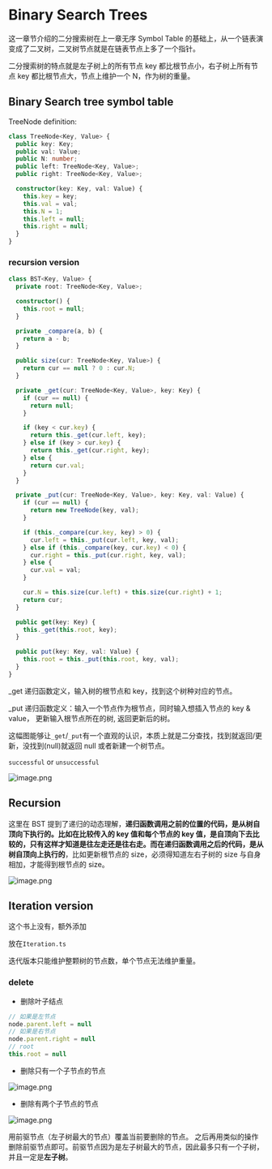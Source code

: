 # Binary Search Trees

这一章节介绍的二分搜索树在上一章无序 Symbol Table 的基础上，从一个链表演变成了二叉树，二叉树节点就是在链表节点上多了一个指针。

二分搜索树的特点就是左子树上的所有节点 key 都比根节点小，右子树上所有节点 key 都比根节点大，节点上维护一个 N，作为树的重量。

## Binary Search tree symbol table

TreeNode definition:
```ts
class TreeNode<Key, Value> {
  public key: Key;
  public val: Value;
  public N: number;
  public left: TreeNode<Key, Value>;
  public right: TreeNode<Key, Value>;

  constructor(key: Key, val: Value) {
    this.key = key;
    this.val = val;
    this.N = 1;
    this.left = null;
    this.right = null;
  }
}
```

### recursion version
```typescript
class BST<Key, Value> {
  private root: TreeNode<Key, Value>;

  constructor() {
    this.root = null;
  }

  private _compare(a, b) {
    return a - b;
  }

  public size(cur: TreeNode<Key, Value>) {
    return cur == null ? 0 : cur.N;
  }

  private _get(cur: TreeNode<Key, Value>, key: Key) {
    if (cur == null) {
      return null;
    }

    if (key < cur.key) {
      return this._get(cur.left, key);
    } else if (key > cur.key) {
      return this._get(cur.right, key);
    } else {
      return cur.val;
    }
  }

  private _put(cur: TreeNode<Key, Value>, key: Key, val: Value) {
    if (cur == null) {
      return new TreeNode(key, val);
    }

    if (this._compare(cur.key, key) > 0) {
      cur.left = this._put(cur.left, key, val);
    } else if (this._compare(key, cur.key) < 0) {
      cur.right = this._put(cur.right, key, val);
    } else {
      cur.val = val;
    }

    cur.N = this.size(cur.left) + this.size(cur.right) + 1;
    return cur;
  }

  public get(key: Key) {
    this._get(this.root, key);
  }

  public put(key: Key, val: Value) {
    this.root = this._put(this.root, key, val);
  }
}
```

\_get 递归函数定义，输入树的根节点和 key，找到这个树种对应的节点。

\_put 递归函数定义：输入一个节点作为根节点，同时输入想插入节点的 key & value， 更新输入根节点所在的树, 返回更新后的树。

这幅图能够让`_get`/`_put`有一个直观的认识，本质上就是二分查找，找到就返回/更新，没找到(null)就返回 null 或者新建一个树节点。

`successful` or `unsuccessful`

![image.png](https://p9-juejin.byteimg.com/tos-cn-i-k3u1fbpfcp/495fa1b0f4254a72aa6c9522e07752b8~tplv-k3u1fbpfcp-watermark.image?)

## Recursion

这里在 BST 提到了递归的动态理解，**递归函数调用之前的位置的代码，是从树自顶向下执行的。**比如在比较传入的 key 值和每个节点的 key 值，是自顶向下去比较的，只有这样才知道是往左走还是往右走。而在**递归函数调用之后的代码，是从树自顶向上执行的**，比如更新根节点的 size，必须得知道左右子树的 size 与自身相加，才能得到根节点的 size。

![image.png](https://p9-juejin.byteimg.com/tos-cn-i-k3u1fbpfcp/588cadd651d44169bf5258755a5b3872~tplv-k3u1fbpfcp-watermark.image?)



## Iteration version
这个书上没有，额外添加 

放在`Iteration.ts`

迭代版本只能维护整颗树的节点数，单个节点无法维护重量。


### delete

- 删除叶子结点

```js
// 如果是左节点
node.parent.left = null
// 如果是右节点
node.parent.right = null
// root
this.root = null
```

- 删除只有一个子节点的节点

![image.png](https://p9-juejin.byteimg.com/tos-cn-i-k3u1fbpfcp/e5ce1652e25c49d7ab6070067f2f3bc7~tplv-k3u1fbpfcp-watermark.image?)

- 删除有两个子节点的节点

![image.png](https://p9-juejin.byteimg.com/tos-cn-i-k3u1fbpfcp/e116e834f8e24bbaba9f2b1428832d59~tplv-k3u1fbpfcp-watermark.image?)

用前驱节点（左子树最大的节点）覆盖当前要删除的节点。
之后再用类似的操作删除前驱节点即可。前驱节点因为是左子树最大的节点，因此最多只有一个子树，并且一定是**左子树**。